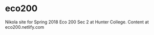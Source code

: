 # eco200
Nikola site for Spring 2018 Eco 200 Sec 2 at Hunter College. Content at eco200.netlify.com
